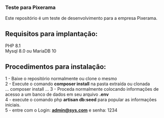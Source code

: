 ### Teste para Pixerama
Este repositório é um teste de desenvolvimento para a empresa Pixerama.
## Requisitos para implantação:
PHP 8.1<br/>
Mysql 8.0 ou MariaDB 10<br/>
## Procedimentos para instalação:
1 - Baixe o repositório normalmente ou clone o mesmo<br/>
2 - Execute o comando <strong>composer install</strong> na pasta extraída ou clonada<br/>
...
composer install
...
3 - Proceda normalmente colocando informações de acesso a um banco de dados em seu arquivo <strong>.env</strong><br/>
4 - execute o comando php <strong>artisan db:seed</strong> para popular as informações iniciais.<br/>
5 - entre com o Login: <strong>admin@sys.com</strong> e senha: </strong>1234</strong><br/>

